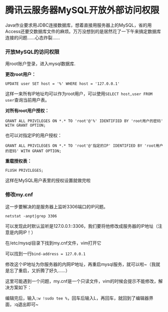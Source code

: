 # 腾讯云服务器MySQL开放外部访问权限

Java作业要求用JDBC连接数据库，想着直接用服务器上的MySQL，省的用Access还要交数据库文件的麻烦。万万没想到的是居然花了一下午来搞定数据库连接的问题……心态炸裂……

### 开放MySQL的访问权限

用root账户登录，进入mysql数据库.

**更改root用户：**

`UPDATE user SET host = '%' WHERE host = '127.0.0.1'`

这样一来所有IP地址均可以作为root用户，可以使用`SELECT host,user FROM user`查询当前用户表。

**对所有root用户授权：**

`GRANT ALL PRIVILEGES ON *.* TO 'root'@'%' IDENTIFIED BY 'root用户的密码' WITH GRANT OPTION;`

也可以对指定IP的用户授权：

`GRANT ALL PRIVILEGES ON *.* TO 'root'@'指定的IP' IDENTIFIED BY 'root用户的密码' WITH GRANT OPTION;`

**重载授权表：**

`FLUSH PRIVILEGES;`

这样在MySQL用户表里的授权设置就做完啦

### 修改my.cnf

这一步要解决的是服务器上监听3306端口的IP问题。

`netstat -anpt|grep 3306`

可以发现此时默认监听是127.0.0.1::3306，我们要将他修改成服务器的IP地址（注意是内网IP！）

在/etc/mysql目录下找到my.cnf文件，vim打开它

可以找到一行`bind-address = 127.0.0.1`

修改这个IP地址为你服务器的内网IP地址，再重启mysql服务，就可以啦~（我就是忘了重启，又折腾了好久……）

这里可能遇到一个问题，my.cnf是一个只读文件，vim的时候会提示不能修改，解决方案如下：

编辑完后，输入`:w !sudo tee %`，回车后输入L，再回车，就回到了编辑器界面，:q退出即可~
